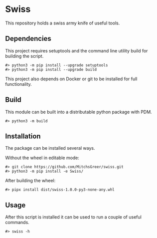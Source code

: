 # Swiss

This repository holds a swiss army knife of useful tools.

## Dependencies

This project requires setuptools and the command line utility build for
building the script.

```
#> python3 -m pip install --upgrade setuptools
#> python3 -m pip install --upgrade build
```

This project also depends on Docker or git to be installed for full
functionality.

## Build

This module can be built into a distributable python package with PDM.

```
#> python3 -m build
```

## Installation

The package can be installed several ways.

Without the wheel in editable mode:

```
#> git clone https://github.com/MitchsGreer/swiss.git
#> python3 -m pip install -e Swiss/
```

After building the wheel:

```
#> pipx install dist/swiss-1.0.0-py3-none-any.whl
```

## Usage

After this script is installed it can be used to run a couple of useful commands.

```
#> swiss -h
```
